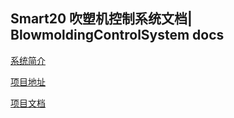 ## Smart20 吹塑机控制系统文档| BlowmoldingControlSystem docs

[系统简介](source/docs/README.md)


[项目地址](https://github.com/lybhb8/Smart20-BlowmoldingControlSystem)


[项目文档](https://smart20-docs.readthedocs.io/zh_CN/latest/)